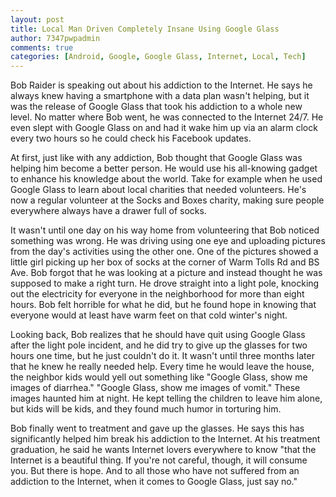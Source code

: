 ```yaml
---
layout: post
title: Local Man Driven Completely Insane Using Google Glass
author: 7347pwpadmin
comments: true
categories: [Android, Google, Google Glass, Internet, Local, Tech]
---
```

Bob Raider is speaking out about his addiction to the Internet. He says he always knew having a smartphone with a data plan wasn't helping, but it was the release of Google Glass that took his addiction to a whole new level. No matter where Bob went, he was connected to the Internet 24/7. He even slept with Google Glass on and had it wake him up via an alarm clock every two hours so he could check his Facebook updates.

At first, just like with any addiction, Bob thought that Google Glass was helping him become a better person. He would use his all-knowing gadget to enhance his knowledge about the world. Take for example when he used Google Glass to learn about local charities that needed volunteers. He's now a regular volunteer at the Socks and Boxes charity, making sure people everywhere always have a drawer full of socks.

It wasn't until one day on his way home from volunteering that Bob noticed something was wrong. He was driving using one eye and uploading pictures from the day's activities using the other one. One of the pictures showed a little girl picking up her box of socks at the corner of Warm Tolls Rd and BS Ave. Bob forgot that he was looking at a picture and instead thought he was supposed to make a right turn. He drove straight into a light pole, knocking out the electricity for everyone in the neighborhood for more than eight hours. Bob felt horrible for what he did, but he found hope in knowing that everyone would at least have warm feet on that cold winter's night.

Looking back, Bob realizes that he should have quit using Google Glass after the light pole incident, and he did try to give up the glasses for two hours one time, but he just couldn't do it. It wasn't until three months later that he knew he really needed help. Every time he would leave the house, the neighbor kids would yell out something like "Google Glass, show me images of diarrhea." "Google Glass, show me images of vomit." These images haunted him at night. He kept telling the children to leave him alone, but kids will be kids, and they found much humor in torturing him.

Bob finally went to treatment and gave up the glasses. He says this has significantly helped him break his addiction to the Internet. At his treatment graduation, he said he wants Internet lovers everywhere to know "that the Internet is a beautiful thing. If you're not careful, though, it will consume you. But there is hope. And to all those who have not suffered from an addiction to the Internet, when it comes to Google Glass, just say no."
